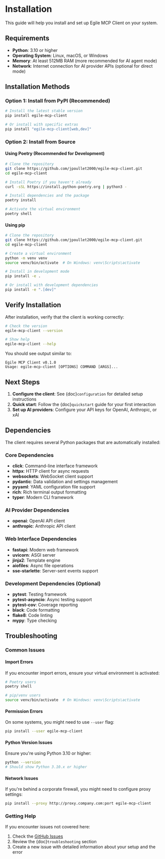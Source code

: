 # Installation

This guide will help you install and set up Egile MCP Client on your system.

## Requirements

- **Python**: 3.10 or higher
- **Operating System**: Linux, macOS, or Windows
- **Memory**: At least 512MB RAM (more recommended for AI agent mode)
- **Network**: Internet connection for AI provider APIs (optional for direct mode)

## Installation Methods

### Option 1: Install from PyPI (Recommended)

```bash
# Install the latest stable version
pip install egile-mcp-client

# Or install with specific extras
pip install "egile-mcp-client[web,dev]"
```

### Option 2: Install from Source

#### Using Poetry (Recommended for Development)

```bash
# Clone the repository
git clone https://github.com/jpoullet2000/egile-mcp-client.git
cd egile-mcp-client

# Install Poetry if you haven't already
curl -sSL https://install.python-poetry.org | python3 -

# Install dependencies and the package
poetry install

# Activate the virtual environment
poetry shell
```

#### Using pip

```bash
# Clone the repository
git clone https://github.com/jpoullet2000/egile-mcp-client.git
cd egile-mcp-client

# Create a virtual environment
python -m venv venv
source venv/bin/activate  # On Windows: venv\Scripts\activate

# Install in development mode
pip install -e .

# Or install with development dependencies
pip install -e ".[dev]"
```

## Verify Installation

After installation, verify that the client is working correctly:

```bash
# Check the version
egile-mcp-client --version

# Show help
egile-mcp-client --help
```

You should see output similar to:
```
Egile MCP Client v0.1.0
Usage: egile-mcp-client [OPTIONS] COMMAND [ARGS]...
```

## Next Steps

1. **Configure the client**: See {doc}`configuration` for detailed setup instructions
2. **Quick start**: Follow the {doc}`quickstart` guide for your first interaction
3. **Set up AI providers**: Configure your API keys for OpenAI, Anthropic, or xAI

## Dependencies

The client requires several Python packages that are automatically installed:

### Core Dependencies
- **click**: Command-line interface framework
- **httpx**: HTTP client for async requests
- **websockets**: WebSocket client support
- **pydantic**: Data validation and settings management
- **pyyaml**: YAML configuration file support
- **rich**: Rich terminal output formatting
- **typer**: Modern CLI framework

### AI Provider Dependencies
- **openai**: OpenAI API client
- **anthropic**: Anthropic API client

### Web Interface Dependencies
- **fastapi**: Modern web framework
- **uvicorn**: ASGI server
- **jinja2**: Template engine
- **aiofiles**: Async file operations
- **sse-starlette**: Server-sent events support

### Development Dependencies (Optional)
- **pytest**: Testing framework
- **pytest-asyncio**: Async testing support
- **pytest-cov**: Coverage reporting
- **black**: Code formatting
- **flake8**: Code linting
- **mypy**: Type checking

## Troubleshooting

### Common Issues

#### Import Errors
If you encounter import errors, ensure your virtual environment is activated:
```bash
# Poetry users
poetry shell

# pip/venv users
source venv/bin/activate  # On Windows: venv\Scripts\activate
```

#### Permission Errors
On some systems, you might need to use `--user` flag:
```bash
pip install --user egile-mcp-client
```

#### Python Version Issues
Ensure you're using Python 3.10 or higher:
```bash
python --version
# Should show Python 3.10.x or higher
```

#### Network Issues
If you're behind a corporate firewall, you might need to configure proxy settings:
```bash
pip install --proxy http://proxy.company.com:port egile-mcp-client
```

### Getting Help

If you encounter issues not covered here:

1. Check the [GitHub Issues](https://github.com/jpoullet2000/egile-mcp-client/issues)
2. Review the {doc}`troubleshooting` section
3. Create a new issue with detailed information about your setup and the error
